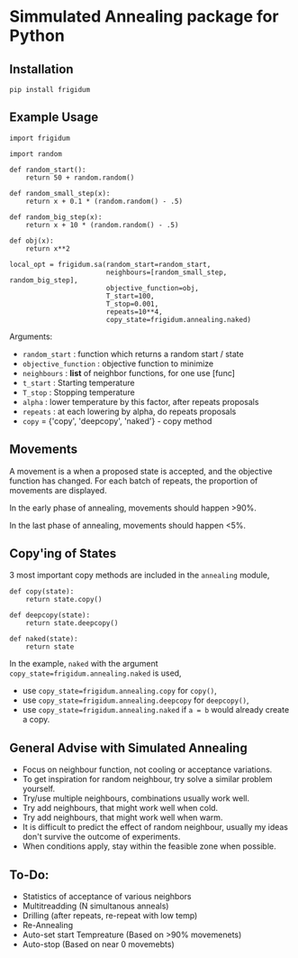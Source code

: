 # Simmulated Annealing package for Python

## Installation

```
pip install frigidum
```

## Example Usage

```
import frigidum

import random

def random_start():
    return 50 + random.random()

def random_small_step(x):
    return x + 0.1 * (random.random() - .5)

def random_big_step(x):
    return x + 10 * (random.random() - .5)

def obj(x):
    return x**2

local_opt = frigidum.sa(random_start=random_start, 
                        neighbours=[random_small_step, random_big_step], 
                        objective_function=obj, 
                        T_start=100, 
                        T_stop=0.001, 
                        repeats=10**4, 
                        copy_state=frigidum.annealing.naked)
```

Arguments:
 - `random_start` : function which returns a random start / state
 - `objective_function` : objective function to minimize
 - `neighbours` : **list** of neighbor functions, for one use [func]
 - `t_start` : Starting temperature
 - `T_stop` : Stopping temperature
 - `alpha` : lower temperature by this factor, after repeats proposals
 - `repeats` : at each lowering by alpha, do repeats proposals
 - `copy`  = {'copy', 'deepcopy', 'naked'} - copy method


## Movements

A movement is a when a proposed state is accepted, and the objective function has changed. For each batch of repeats, the proportion of movements are displayed.

In the early phase of annealing, movements should happen >90%.

In the last phase of annealing, movements should happen <5%.

## Copy'ing of States

3 most important copy methods are included in the `annealing` module,

```
def copy(state):
	return state.copy()

def deepcopy(state):
	return state.deepcopy()

def naked(state):
	return state
```

In the example, `naked` with the argument `copy_state=frigidum.annealing.naked` is used,

- use `copy_state=frigidum.annealing.copy` for `copy()`,
- use `copy_state=frigidum.annealing.deepcopy` for `deepcopy()`,
- use `copy_state=frigidum.annealing.naked` if `a = b` would already create a copy.

## General Advise with Simulated Annealing

- Focus on neighbour function, not cooling or acceptance variations.
- To get inspiration for random neighbour, try solve a similar problem yourself.
- Try/use multiple neighbours, combinations usually work well.
- Try add neighbours, that might work well when cold.
- Try add neighbours, that might work well when warm.
- It is difficult to predict the effect of random neighbour, usually my ideas don't survive the outcome of experiments.
- When conditions apply, stay within the feasible zone when possible.


## To-Do:

- Statistics of acceptance of various neighbors
- Multitreadding (N simultanous anneals)
- Drilling (after repeats, re-repeat with low temp)
- Re-Annealing
- Auto-set start Tempreature (Based on >90% movemenets)
- Auto-stop (Based on near 0 movemebts)
